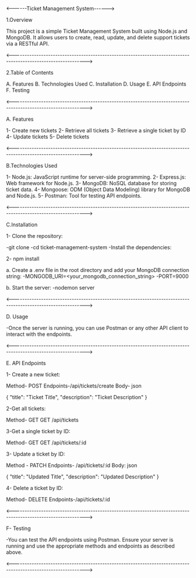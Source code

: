 <------Ticket Management System------>

1.Overview

This project is a simple Ticket Management System built using Node.js and MongoDB. It allows users to create, read, update, and delete support tickets via a RESTful API.

<------------------------------------------------------------------------------------------------------------->

2.Table of Contents

A. Features
B. Technologies Used
C. Installation
D. Usage
E. API Endpoints
F. Testing

<------------------------------------------------------------------------------------------------------------->

A. Features

1- Create new tickets
2- Retrieve all tickets
3- Retrieve a single ticket by ID
4- Update tickets
5- Delete tickets

<------------------------------------------------------------------------------------------------------------->

B.Technologies Used

1- Node.js: JavaScript runtime for server-side programming.
2- Express.js: Web framework for Node.js.
3- MongoDB: NoSQL database for storing ticket data.
4- Mongoose: ODM (Object Data Modeling) library for MongoDB and Node.js.
5- Postman: Tool for testing API endpoints.

<------------------------------------------------------------------------------------------------------------->

C.Installation

1- Clone the repository:

-git clone <repository-url>
-cd ticket-management-system
-Install the dependencies:


2- npm install

a. Create a .env file in the root directory and add your MongoDB connection string:
-MONGODB_URI=<your_mongodb_connection_string>
-PORT=9000

b. Start the server:
-nodemon server

<------------------------------------------------------------------------------------------------------------->

D. Usage

-Once the server is running, you can use Postman or any other API client to interact with the endpoints.

<------------------------------------------------------------------------------------------------------------->

E. API Endpoints

1- Create a new ticket:

Method- POST 
Endpoints-/api/tickets/create
Body- json

{
    "title": "Ticket Title",
    "description": "Ticket Description"
}

2-Get all tickets:

Method- GET
GET /api/tickets

3-Get a single ticket by ID:

Method- GET
GET /api/tickets/:id

3- Update a ticket by ID:

Method - PATCH 
Endpoints- /api/tickets/:id
Body: json

{
    "title": "Updated Title",
    "description": "Updated Description"
}

4- Delete a ticket by ID:

Method- DELETE 
Endpoints-/api/tickets/:id

<------------------------------------------------------------------------------------------------------------->

F- Testing

-You can test the API endpoints using Postman. Ensure your server is running and use the appropriate methods and endpoints as described above.


<------------------------------------------------------------------------------------------------------------->

